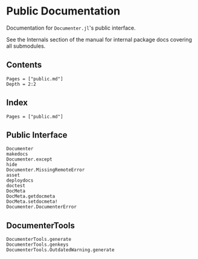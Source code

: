 # Public Documentation

Documentation for `Documenter.jl`'s public interface.

See the Internals section of the manual for internal package docs covering all submodules.

## Contents

```@contents
Pages = ["public.md"]
Depth = 2:2
```

## Index

```@index
Pages = ["public.md"]
```

## Public Interface

```@docs
Documenter
makedocs
Documenter.except
hide
Documenter.MissingRemoteError
asset
deploydocs
doctest
DocMeta
DocMeta.getdocmeta
DocMeta.setdocmeta!
Documenter.DocumenterError
```

## DocumenterTools

```@docs
DocumenterTools.generate
DocumenterTools.genkeys
DocumenterTools.OutdatedWarning.generate
```
